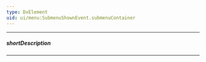 ```yaml
---
type: DxElement
uid: ui/menu:SubmenuShownEvent.submenuContainer
---
```

---
##### shortDescription
<!-- Description goes here -->

---
<!-- Description goes here -->